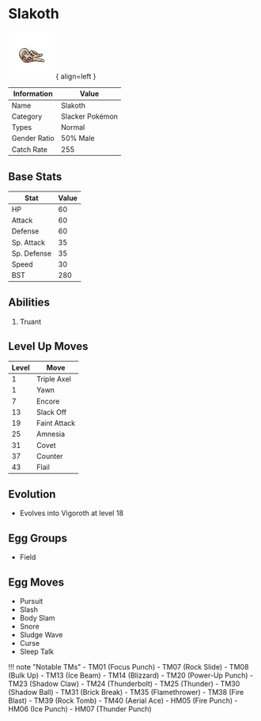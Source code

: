 # Slakoth

![Slakoth](../images/pokemon/287.png){ align=left }

| Information | Value |
|------------|--------|
| Name | Slakoth |
| Category | Slacker Pokémon |
| Types | Normal |
| Gender Ratio | 50% Male |
| Catch Rate | 255 |

## Base Stats

| Stat | Value |
|------|-------|
| HP | 60 |
| Attack | 60 |
| Defense | 60 |
| Sp. Attack | 35 |
| Sp. Defense | 35 |
| Speed | 30 |
| BST | 280 |

## Abilities
1. Truant

## Level Up Moves
| Level | Move |
|-------|------|
| 1 | Triple Axel |
| 1 | Yawn |
| 7 | Encore |
| 13 | Slack Off |
| 19 | Faint Attack |
| 25 | Amnesia |
| 31 | Covet |
| 37 | Counter |
| 43 | Flail |

## Evolution
- Evolves into Vigoroth at level 18

## Egg Groups
- Field

## Egg Moves
- Pursuit
- Slash
- Body Slam
- Snore
- Sludge Wave
- Curse
- Sleep Talk

!!! note "Notable TMs"
    - TM01 (Focus Punch)
    - TM07 (Rock Slide)
    - TM08 (Bulk Up)
    - TM13 (Ice Beam)
    - TM14 (Blizzard)
    - TM20 (Power-Up Punch)
    - TM23 (Shadow Claw)
    - TM24 (Thunderbolt)
    - TM25 (Thunder)
    - TM30 (Shadow Ball)
    - TM31 (Brick Break)
    - TM35 (Flamethrower)
    - TM38 (Fire Blast)
    - TM39 (Rock Tomb)
    - TM40 (Aerial Ace)
    - HM05 (Fire Punch)
    - HM06 (Ice Punch)
    - HM07 (Thunder Punch)
